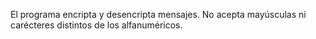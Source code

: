El programa encripta y desencripta mensajes. No acepta mayúsculas ni carécteres distintos de los alfanuméricos.
